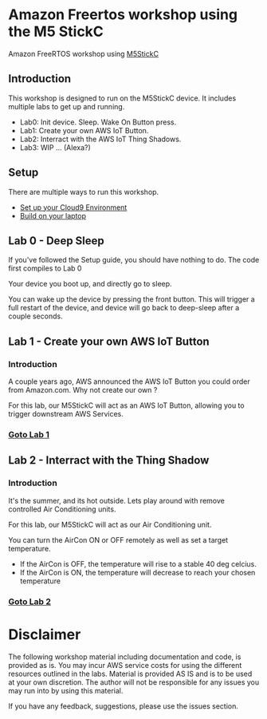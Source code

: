 # Amazon Freertos workshop using the M5 StickC

Amazon FreeRTOS workshop using [M5StickC](https://docs.m5stack.com/#/en/core/m5stickc)


## Introduction

This workshop is designed to run on the M5StickC device. It includes multiple labs to get up and running.

- Lab0: Init device. Sleep. Wake On Button press.
- Lab1: Create your own AWS IoT Button.
- Lab2: Interract with the AWS IoT Thing Shadows.
- Lab3: WIP ... (Alexa?)

## Setup

There are multiple ways to run this workshop.

- [Set up your Cloud9 Environment](./docs/markdown/cloud9.md)
- [Build on your laptop](./docs/markdown/laptopbuild.md)


## Lab 0 - Deep Sleep

If you've followed the Setup guide, you should have nothing to do. The code first compiles to Lab 0

Your device you boot up, and directly go to sleep.

You can wake up the device by pressing the front button. This will trigger a full restart of the device, and device will go back to deep-sleep after a couple seconds.

## Lab 1 - Create your own AWS IoT Button

### Introduction
A couple years ago, AWS announced the AWS IoT Button you could order from Amazon.com. Why not create our own ?

For this lab, our M5StickC will act as an AWS IoT Button, allowing you to trigger downstream AWS Services.

### [Goto Lab 1](./docs/markdown/lab1.md)

## Lab 2 - Interract with the Thing Shadow

### Introduction
It's the summer, and its hot outside. Lets play around with remove controlled Air Conditioning units.

For this lab, our M5StickC will act as our Air Conditioning unit.

You can turn the AirCon ON or OFF remotely as well as set a target temperature.

* If the AirCon is OFF, the temperature will rise to a stable 40 deg celcius.
* If the AirCon is ON, the temperature will decrease to reach your chosen temperature

### [Goto Lab 2](./docs/markdown/lab2.md)


# Disclaimer
The following workshop material including documentation and code, is provided as is. You may incur AWS service costs for using the different resources outlined in the labs. Material is provided AS IS and is to be used at your own discretion. The author will not be responsible for any issues you may run into by using this material. 

If you have any feedback, suggestions, please use the issues section.